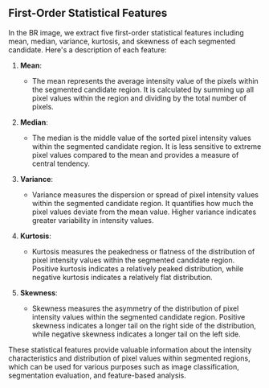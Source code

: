 
## First-Order Statistical Features

In the BR image, we extract five first-order statistical features including mean, median, variance, kurtosis, and skewness of each segmented candidate. Here's a description of each feature:

1. **Mean**:
   - The mean represents the average intensity value of the pixels within the segmented candidate region. It is calculated by summing up all pixel values within the region and dividing by the total number of pixels.

2. **Median**:
   - The median is the middle value of the sorted pixel intensity values within the segmented candidate region. It is less sensitive to extreme pixel values compared to the mean and provides a measure of central tendency.

3. **Variance**:
   - Variance measures the dispersion or spread of pixel intensity values within the segmented candidate region. It quantifies how much the pixel values deviate from the mean value. Higher variance indicates greater variability in intensity values.

4. **Kurtosis**:
   - Kurtosis measures the peakedness or flatness of the distribution of pixel intensity values within the segmented candidate region. Positive kurtosis indicates a relatively peaked distribution, while negative kurtosis indicates a relatively flat distribution.

5. **Skewness**:
   - Skewness measures the asymmetry of the distribution of pixel intensity values within the segmented candidate region. Positive skewness indicates a longer tail on the right side of the distribution, while negative skewness indicates a longer tail on the left side.

These statistical features provide valuable information about the intensity characteristics and distribution of pixel values within segmented regions, which can be used for various purposes such as image classification, segmentation evaluation, and feature-based analysis.
